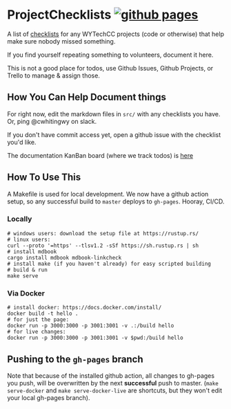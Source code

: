 # ProjectChecklists [![github pages](https://github.com/wytechcc/wytechcc.github.io/workflows/Github%20Pages/badge.svg)](https://github.com/wytechcc/wytechcc.github.io/actions?query=workflow%3A%22Github+Pages%22)
A list of [checklists] for any WYTechCC projects (code or otherwise) that help make sure nobody missed something.

If you find yourself repeating something to volunteers, document it here.

This is not a good place for todos, use Github Issues, Github Projects, or Trello to manage & assign those.

## How You Can Help Document things
For right now, edit the markdown files in `src/` with any checklists you have. Or, ping
@cwhitingwy on slack.

If you don't have commit access yet, open a github issue with the checklist you'd like.

The documentation KanBan board (where we track todos) is [here](https://github.com/wytechcc/wytechcc.github.io/issues)

## How To Use This
A Makefile is used for local development. We now have a
github action setup, so any successful build to `master`
deploys to `gh-pages`. Hooray, CI/CD.

[checklists]: https://wytechcc.github.io/wytechcc.github.io/

### Locally
```
# windows users: download the setup file at https://rustup.rs/
# linux users:
curl --proto '=https' --tlsv1.2 -sSf https://sh.rustup.rs | sh
# install mdbook
cargo install mdbook mdbook-linkcheck
# install make (if you haven't already) for easy scripted building
# build & run
make serve
```
### Via Docker
```
# install docker: https://docs.docker.com/install/
docker build -t hello .
# for just the page:
docker run -p 3000:3000 -p 3001:3001 -v .:/build hello
# for live changes:
docker run -p 3000:3000 -p 3001:3001 -v $pwd:/build hello
```

## Pushing to the `gh-pages` branch
Note that because of the installed github action, all
changes to gh-pages you push, will be overwritten by
the next **successful** push to master.
(`make serve-docker` and `make serve-docker-live` are shortcuts, but they won't edit your local gh-pages branch).
